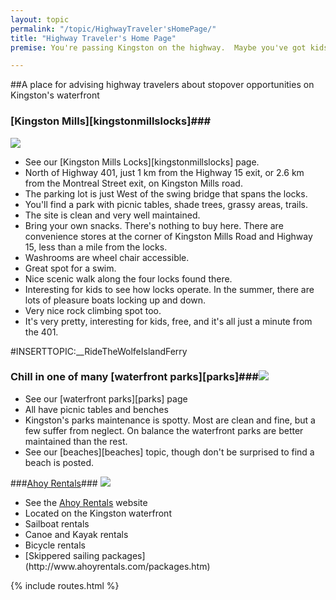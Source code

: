 ```yaml
---
layout: topic
permalink: "/topic/HighwayTraveler'sHomePage/"
title: "Highway Traveler's Home Page"
premise: You're passing Kingston on the highway.  Maybe you've got kids with you, or maybe not.  It's a nice day.  You could stop for a few minutes, or an hour or two.</p><p class="bottom">Are there any economical water-related options? Discuss.

---
```


##A place for advising highway travelers about stopover opportunities on Kingston's waterfront

### [Kingston Mills][kingstonmillslocks]###

<a href="http://K7Waterfront.org/Topic/KingstonMillsLocks"><img src="http://K7Waterfront.org/Images/KingstonMillLocksHighwayMap.jpg" class="floatright image1px"></a>

<ul><li> See our [Kingston Mills Locks][kingstonmillslocks] page.
<li> North of Highway 401, just 1 km from the Highway 15 exit, or 2.6 km from the Montreal Street exit, on Kingston Mills road.
<li> The parking lot is just West of the swing bridge that spans the locks.
<li> You'll find a park with picnic tables, shade trees, grassy areas, trails.
<li> The site is clean and very well maintained.
<li> Bring your own snacks.  There's nothing to buy here.  There are convenience stores at the corner of Kingston Mills Road and Highway 15, less than a mile from the locks.
<li> Washrooms are wheel chair accessible.
<li> Great spot for a swim.
<li> Nice scenic walk along the four locks found there.
<li> Interesting for kids to see how locks operate.  In the summer, there are lots of pleasure boats locking up and down.
<li> Very nice rock climbing spot too.
<li> It's very pretty, interesting for kids, free, and it's all just a minute from the 401.
</ul>

#INSERTTOPIC:__RideTheWolfeIslandFerry
### Chill in one of many [waterfront parks][parks]###<a href="http://K7Waterfront.org/Topic/Parks"><img src="http://K7Waterfront.org/Images/ParksMap.jpg" class="floatright image1px"></a>
<ul>
<li> See our [waterfront parks][parks] page
<li> All have picnic tables and benches
<li> Kingston's parks maintenance is spotty.  Most are clean and fine, but a few suffer from neglect.  On balance the waterfront parks are better maintained than the rest.
<li> See our [beaches][beaches] topic, though don't be surprised to find a beach is posted.
</ul>

###<a href="http://www.ahoyrentals.com/">Ahoy Rentals</a>###
<a href="http://www.ahoyrentals.com/" class="imagelink"><img src="http://K7Waterfront.org/Images/AhoyRentalsMap.jpg" class="floatright image1px"></a>
<ul>
<li> See the <a href="http://www.ahoyrentals.com/">Ahoy Rentals</a> website
<li> Located on the Kingston waterfront
<li> Sailboat rentals
<li> Canoe and Kayak rentals
<li> Bicycle rentals
<li> [Skippered sailing packages](http://www.ahoyrentals.com/packages.htm)
</ul>

{% include routes.html %}
